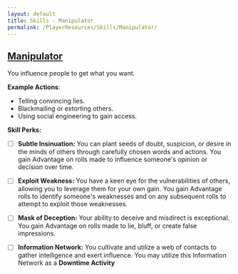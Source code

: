 ```yaml
---
layout: default
title: Skills - Manipulator
permalink: /PlayerResources/Skills/Manipulator/
---
```

## [Manipulator](#Manipulator)
You influence people to get what you want.

**Example Actions**:
- Telling convincing lies.
- Blackmailing or extorting others.
- Using social engineering to gain access.


**Skill Perks:**
- ☐ **Subtle Insinuation:** You can plant seeds of doubt, suspicion, or desire in the minds of others through carefully chosen words and actions. You gain Advantage on rolls made to influence someone's opinion or decision over time.
  
- ☐ **Exploit Weakness:** You have a keen eye for the vulnerabilities of others, allowing you to leverage them for your own gain. You gain Advantage rolls to identify someone's weaknesses and on any subsequent rolls to attempt to exploit those weaknesses.
  
- ☐ **Mask of Deception:** Your ability to deceive and misdirect is exceptional. You gain Advantage on rolls made to lie, bluff, or create false impressions. 
  
- ☐ **Information Network:** You cultivate and utilize a web of contacts to gather intelligence and exert influence. You may utilize this Information Network as a **Downtime Activity**